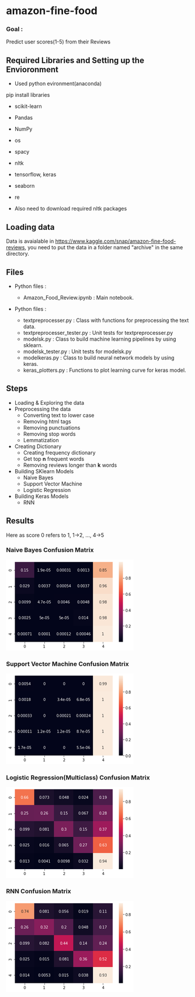 # amazon-fine-food

### Goal :
Predict user scores(1-5) from their Reviews

## Required Libraries and Setting up the Envioronment 

* Used python evironment(anaconda)

pip install libraries
* scikit-learn
* Pandas
* NumPy
* os
* spacy
* nltk
* tensorflow, keras
* seaborn
* re

* Also need to download required nltk packages 


## Loading data
Data is avaialable in https://www.kaggle.com/snap/amazon-fine-food-reviews, you need to put the data in a folder named "archive" in the same directory.



## Files
* Python files :
  * Amazon_Food_Review.ipynb : Main notebook.


* Python files :
  * textpreprocesser.py : Class with functions for preprocessing the text data. 
  * textpreprocesser_tester.py : Unit tests for textpreprocesser.py
  * modelsk.py : Class to build machine learning pipelines by using sklearn.  
  * modelsk_tester.py : Unit tests for modelsk.py
  * modelkeras.py : Class to build neural network models by using keras.
  * keras_plotters.py : Functions to plot learning curve for keras model.
  
  
## Steps

* Loading & Exploring the data
* Preprocessing the data
  * Converting text to lower case
  * Removing html tags
  * Removing punctuations
  * Removing stop words
  * Lemmatization
* Creating Dictionary
  * Creating frequency dictionary
  * Get top **n** frequent words
  * Removing reviews longer than **k** words
* Building SKlearn Models
  * Naive Bayes
  * Support Vector Machine
  * Logistic Regression
* Building Keras Models
  * RNN 
  
## Results
Here as score 0 refers to 1, 1->2, ..., 4->5
### Naive Bayes Confusion Matrix

![Alt text](https://github.com/ebocugoz/amazon-fine-food/blob/main/results/NB_cm.png?raw=true "Naive Bayes Confusion Matrix")

### Support Vector Machine Confusion Matrix

![Alt text](https://github.com/ebocugoz/amazon-fine-food/blob/main/results/SVM_cm.png?raw=true "Naive Bayes Confusion Matrix")

### Logistic Regression(Multiclass) Confusion Matrix

![Alt text](https://github.com/ebocugoz/amazon-fine-food/blob/main/results/LR_cm.png?raw=true "Naive Bayes Confusion Matrix")

### RNN Confusion Matrix

![Alt text](https://github.com/ebocugoz/amazon-fine-food/blob/main/results/RNN_cm.png?raw=true "Naive Bayes Confusion Matrix")
